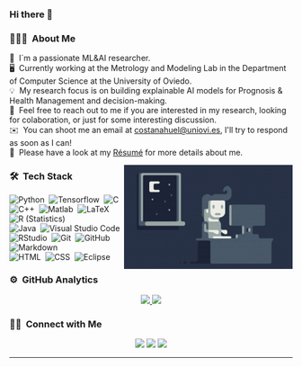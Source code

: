 ### Hi there 👋

<!--
**NahuelCostaCortez/nahuelcostacortez** is a ✨ _special_ ✨ repository because its `README.md` (this file) appears on your GitHub profile.

Here are some ideas to get you started:

- 🔭 I’m currently working on ...
- 🌱 I’m currently learning ...
- 👯 I’m looking to collaborate on ...
- 🤔 I’m looking for help with ...
- 💬 Ask me about ...
- 📫 How to reach me: ...
- 😄 Pronouns: ...
- ⚡ Fun fact: ...
-->

<!-- ## 👋 &nbsp;Hey there! -->

### 👨🏻‍💻 &nbsp;About Me

🤖 &nbsp;I´m a passionate ML&AI researcher.\
🖥️ &nbsp;Currently working at the Metrology and Modeling Lab in the Department of Computer Science at the University of Oviedo.\
💡 &nbsp;My research focus is on building explainable AI models for Prognosis & Health Management and decision-making.\
💬 &nbsp;Feel free to reach out to me if you are interested in my research, looking for colaboration, or just for some interesting discussion.\
✉️ &nbsp;You can shoot me an email at costanahuel@uniovi.es, I'll try to respond as soon as I can!\
📓 &nbsp;Please have a look at my [Résumé](https://www.nahuelcosta.com/uploads/resume.pdf) for more details about me.

<img alt="Night Coding" src="https://raw.githubusercontent.com/AVS1508/AVS1508/master/assets/Night-Coding.gif" align="right"/>

### 🛠 &nbsp;Tech Stack

![Python](https://img.shields.io/badge/-Python-05122A?style=flat&logo=python)&nbsp;
![Tensorflow](https://img.shields.io/badge/-Tensorflow-05122A?style=flat&logo=Tensorflow)&nbsp;
![C](https://img.shields.io/badge/-C-05122A?style=flat&logo=C&logoColor=A8B9CC)&nbsp;
![C++](https://img.shields.io/badge/-C++-05122A?style=flat&logo=C%2B%2B&logoColor=00599C)&nbsp;
![Matlab](https://img.shields.io/badge/-Matlab-05122A?logo=matrix&logoColor=blue&style=flat)&nbsp;
![LaTeX](https://img.shields.io/badge/-LaTeX-05122A?logo=latex&logoColor=blue&style=flat)&nbsp;
![R (Statistics)](https://img.shields.io/badge/-R-05122A?style=flat&logo=R&logoColor=276DC3)\
![Java](https://img.shields.io/badge/-Java-05122A?style=flat&logo=Java&logoColor=FFA518)&nbsp;
![Visual Studio Code](https://img.shields.io/badge/-Visual%20Studio%20Code-05122A?style=flat&logo=visual-studio-code&logoColor=007ACC)&nbsp;
![RStudio](https://img.shields.io/badge/-RStudio-05122A?style=flat&logo=rstudio)&nbsp;
![Git](https://img.shields.io/badge/-Git-05122A?style=flat&logo=git)&nbsp;
![GitHub](https://img.shields.io/badge/-GitHub-05122A?style=flat&logo=github)&nbsp;
![Markdown](https://img.shields.io/badge/-Markdown-05122A?style=flat&logo=markdown)\
![HTML](https://img.shields.io/badge/-HTML-05122A?style=flat&logo=HTML5)&nbsp;
![CSS](https://img.shields.io/badge/-CSS-05122A?style=flat&logo=CSS3&logoColor=1572B6)&nbsp;
![Eclipse](https://img.shields.io/badge/-Eclipse-05122A?style=flat&logo=eclipse-ide&logoColor=2C2255)

### ⚙️ &nbsp;GitHub Analytics

<p align="center">
<a href="https://github.com/nahuelcostacortez">
  <img height="180em" src="https://github-readme-stats-eight-theta.vercel.app/api?username=nahuelcostacortez&show_icons=true&theme=algolia&include_all_commits=true&count_private=true"/>
  <img height="180em" src="https://github-readme-stats-eight-theta.vercel.app/api/top-langs/?username=nahuelcostacortez&layout=compact&langs_count=8&theme=algolia"/>
</a>
</p>

### 🤝🏻 &nbsp;Connect with Me

<p align="center">
<a href="https://www.nahuelcosta.com"><img src="https://img.shields.io/badge/-nahuelcosta.com-3423A6?style=flat&logo=Google-Chrome&logoColor=white"/></a>
<a href="https://es.linkedin.com/in/nahuel-costa-cortez-209841174"><img src="https://img.shields.io/badge/-Nahuel%20Costa-0077B5?style=flat&logo=Linkedin&logoColor=white"/></a>
<a href="mailto:costanahuel@uniovi.es"><img src="https://img.shields.io/badge/-costanahuel@uniovi.es-D14836?style=flat&logo=Gmail&logoColor=white"/></a>
</p>

-----
